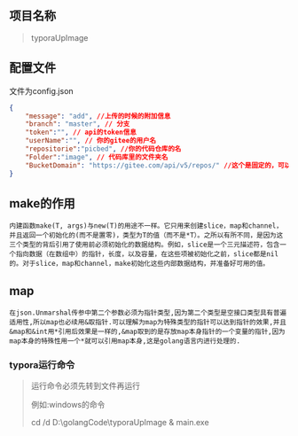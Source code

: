 ## 项目名称
> typoraUpImage  
## 配置文件
文件为config.json
```json
{
    "message": "add", //上传的时候的附加信息     
    "branch": "master", // 分支
    "token":"", // api的token信息
    "userName":"", // 你的gitee的用户名
    "repositorie":"picbed", //你的代码仓库的名
    "Folder":"image", // 代码库里的文件夹名
    "BucketDomain": "https://gitee.com/api/v5/repos/" //这个是固定的，可以去看一下api              
}
```


## make的作用

```
内建函数make(T, args)与new(T)的用途不一样。它只用来创建slice，map和channel，并且返回一个初始化的(而不是置零)，类型为T的值（而不是*T）。之所以有所不同，是因为这三个类型的背后引用了使用前必须初始化的数据结构。例如，slice是一个三元描述符，包含一个指向数据（在数组中）的指针，长度，以及容量，在这些项被初始化之前，slice都是nil的。对于slice，map和channel，make初始化这些内部数据结构，并准备好可用的值。
```



## map

```
在json.Unmarshal传参中第二个参数必须为指针类型,因为第二个类型是空接口类型具有普遍适用性,所以map也必续用&取指针.可以理解为map为特殊类型的指针可以达到指针的效果,并且&map和&int用*引用后效果是一样的,&map取到的是存放map本身指针的一个变量的指针,因为map本身的特殊性用一个*就可以引用map本身,这是golang语言内进行处理的.
```

### typora运行命令

> 运行命令必须先转到文件再运行
>
> 例如:windows的命令
>
> cd /d D:\golangCode\typoraUpImage & main.exe